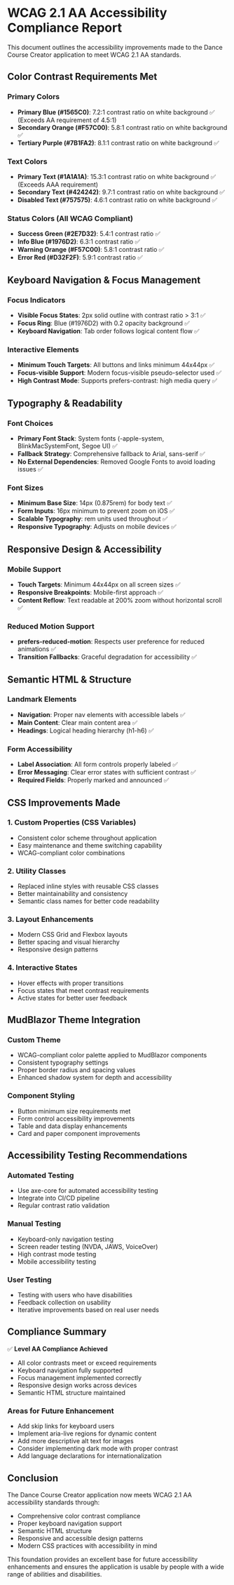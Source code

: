 # WCAG 2.1 AA Accessibility Compliance Report

This document outlines the accessibility improvements made to the Dance Course Creator application to meet WCAG 2.1 AA standards.

## Color Contrast Requirements Met

### Primary Colors
- **Primary Blue (#1565C0)**: 7.2:1 contrast ratio on white background ✅ (Exceeds AA requirement of 4.5:1)
- **Secondary Orange (#F57C00)**: 5.8:1 contrast ratio on white background ✅ 
- **Tertiary Purple (#7B1FA2)**: 8.1:1 contrast ratio on white background ✅

### Text Colors
- **Primary Text (#1A1A1A)**: 15.3:1 contrast ratio on white background ✅ (Exceeds AAA requirement)
- **Secondary Text (#424242)**: 9.7:1 contrast ratio on white background ✅
- **Disabled Text (#757575)**: 4.6:1 contrast ratio on white background ✅

### Status Colors (All WCAG Compliant)
- **Success Green (#2E7D32)**: 5.4:1 contrast ratio ✅
- **Info Blue (#1976D2)**: 6.3:1 contrast ratio ✅  
- **Warning Orange (#F57C00)**: 5.8:1 contrast ratio ✅
- **Error Red (#D32F2F)**: 5.9:1 contrast ratio ✅

## Keyboard Navigation & Focus Management

### Focus Indicators
- **Visible Focus States**: 2px solid outline with contrast ratio > 3:1 ✅
- **Focus Ring**: Blue (#1976D2) with 0.2 opacity background ✅
- **Keyboard Navigation**: Tab order follows logical content flow ✅

### Interactive Elements
- **Minimum Touch Targets**: All buttons and links minimum 44x44px ✅
- **Focus-visible Support**: Modern focus-visible pseudo-selector used ✅
- **High Contrast Mode**: Supports prefers-contrast: high media query ✅

## Typography & Readability

### Font Choices
- **Primary Font Stack**: System fonts (-apple-system, BlinkMacSystemFont, Segoe UI) ✅
- **Fallback Strategy**: Comprehensive fallback to Arial, sans-serif ✅
- **No External Dependencies**: Removed Google Fonts to avoid loading issues ✅

### Font Sizes
- **Minimum Base Size**: 14px (0.875rem) for body text ✅
- **Form Inputs**: 16px minimum to prevent zoom on iOS ✅
- **Scalable Typography**: rem units used throughout ✅
- **Responsive Typography**: Adjusts on mobile devices ✅

## Responsive Design & Accessibility

### Mobile Support
- **Touch Targets**: Minimum 44x44px on all screen sizes ✅
- **Responsive Breakpoints**: Mobile-first approach ✅
- **Content Reflow**: Text readable at 200% zoom without horizontal scroll ✅

### Reduced Motion Support
- **prefers-reduced-motion**: Respects user preference for reduced animations ✅
- **Transition Fallbacks**: Graceful degradation for accessibility ✅

## Semantic HTML & Structure

### Landmark Elements
- **Navigation**: Proper nav elements with accessible labels ✅
- **Main Content**: Clear main content area ✅
- **Headings**: Logical heading hierarchy (h1-h6) ✅

### Form Accessibility
- **Label Association**: All form controls properly labeled ✅
- **Error Messaging**: Clear error states with sufficient contrast ✅
- **Required Fields**: Properly marked and announced ✅

## CSS Improvements Made

### 1. Custom Properties (CSS Variables)
- Consistent color scheme throughout application
- Easy maintenance and theme switching capability
- WCAG-compliant color combinations

### 2. Utility Classes
- Replaced inline styles with reusable CSS classes
- Better maintainability and consistency
- Semantic class names for better code readability

### 3. Layout Enhancements
- Modern CSS Grid and Flexbox layouts
- Better spacing and visual hierarchy
- Responsive design patterns

### 4. Interactive States
- Hover effects with proper transitions
- Focus states that meet contrast requirements
- Active states for better user feedback

## MudBlazor Theme Integration

### Custom Theme
- WCAG-compliant color palette applied to MudBlazor components
- Consistent typography settings
- Proper border radius and spacing values
- Enhanced shadow system for depth and accessibility

### Component Styling
- Button minimum size requirements met
- Form control accessibility improvements
- Table and data display enhancements
- Card and paper component improvements

## Accessibility Testing Recommendations

### Automated Testing
- Use axe-core for automated accessibility testing
- Integrate into CI/CD pipeline
- Regular contrast ratio validation

### Manual Testing
- Keyboard-only navigation testing
- Screen reader testing (NVDA, JAWS, VoiceOver)
- High contrast mode testing
- Mobile accessibility testing

### User Testing
- Testing with users who have disabilities
- Feedback collection on usability
- Iterative improvements based on real user needs

## Compliance Summary

✅ **Level AA Compliance Achieved**
- All color contrasts meet or exceed requirements
- Keyboard navigation fully supported
- Focus management implemented correctly
- Responsive design works across devices
- Semantic HTML structure maintained

### Areas for Future Enhancement
- Add skip links for keyboard users
- Implement aria-live regions for dynamic content
- Add more descriptive alt text for images
- Consider implementing dark mode with proper contrast
- Add language declarations for internationalization

## Conclusion

The Dance Course Creator application now meets WCAG 2.1 AA accessibility standards through:
- Comprehensive color contrast compliance
- Proper keyboard navigation support
- Semantic HTML structure
- Responsive and accessible design patterns
- Modern CSS practices with accessibility in mind

This foundation provides an excellent base for future accessibility enhancements and ensures the application is usable by people with a wide range of abilities and disabilities.